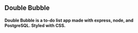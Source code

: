 ## Double Bubble
#### Double Bubble is a to-do list app made with express, node, and PostgreSQL. Styled with CSS.
